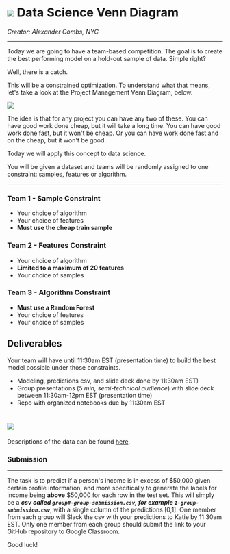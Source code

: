 # ![](https://ga-dash.s3.amazonaws.com/production/assets/logo-9f88ae6c9c3871690e33280fcf557f33.png)  Data Science Venn Diagram
_Creator: Alexander Combs, NYC_

-------------------

Today we are going to have a team-based competition. The goal is to create the best performing model on a hold-out sample of data. Simple right?

Well, there is a catch.

This will be a constrained optimization. To understand what that means, let's take a look at the Project Management Venn Diagram, below.

![](https://www.pyragraph.com/wp-content/uploads/2013/04/GOOD-FAST-CHEAP.jpg)

The idea is that for any project you can have any two of these. You can have good work done cheap, but it will take a long time. You can have good work done fast, but it won't be cheap. Or you can have work done fast and on the cheap, but it won't be good.

Today we will apply this concept to data science.

You will be given a dataset and teams will be randomly assigned to one constraint: samples, features or algorithm.

---

### Team 1 - Sample Constraint
- Your choice of algorithm
- Your choice of features
- **Must use the cheap train sample**

### Team 2 - Features Constraint
- Your choice of algorithm
- **Limited to a maximum of 20 features**
- Your choice of samples

### Team 3 - Algorithm Constraint
- **Must use a Random Forest**
- Your choice of features
- Your choice of samples

## Deliverables
Your team will have until 11:30am EST (presentation time) to build the best model possible under those constraints.

- Modeling, predictions csv, and slide deck done by 11:30am EST)
- Group presentations (_5 min, semi-technical audience_) with slide deck between 11:30am-12pm EST (presentation time)
- Repo with organized notebooks due by 11:30am EST

# ![](https://media.giphy.com/media/aL4bDxt8fbpy8/giphy.gif)

 Descriptions of the data can be found [here](https://archive.ics.uci.edu/ml/datasets/adult).

### Submission
---

The task is to predict if a person's income is in excess of $50,000 given certain profile information, and more specifically to generate the labels for income being **above** $50,000 for each row in the test set. This will simply be a _**csv called `group#-group-submission.csv`, for example `1-group-submission.csv`**_, with a single column of the predictions [0,1]. One member from each group will Slack the csv with your predictions to Katie by 11:30am EST. Only one member from each group should submit the link to your GitHub repository to Google Classroom.

Good luck!
